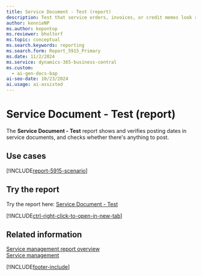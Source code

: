 ```yaml
---
title: Service Document - Test (report)
description: Test that service orders, invoices, or credit memos look right before you post them.
author: kennieNP
ms.author: kepontop
ms.reviewer: bholtorf
ms.topic: conceptual
ms.search.keywords: reporting
ms.search.form: Report_5915_Primary
ms.date: 11/2/2024
ms.service: dynamics-365-business-central
ms.custom:
  - ai-gen-docs-bap
ai-seo-date: 10/23/2024
ai.usage: ai-assisted
---
```


# Service Document - Test (report)

The **Service Document - Test** report shows and verifies posting dates in service documents, and checks whether there's anything to post.

## Use cases

[!INCLUDE[report-5915-scenario](../includes/report-5915-scenario-include.md)]

<!-- 

Prompt

Below is a report in an ERP system. Provide 3-4 use cases for different personas working with project management or finance for projects.

Format like this:    
  
As a <persona>, use the report to    
* use case 1  
* use case 2    

Do not capitalize the persona names. 

Do not start lines with "Use the data to"

## Report name
Service Document - Test

## Report description

### What the report does

### Use cases

Please include your data sources and URLs

-->

## Try the report

Try the report here: [Service Document - Test](https://businesscentral.dynamics.com?report=5915)

[!INCLUDE[ctrl-right-click-to-open-in-new-tab](../includes/ctrl-right-click-to-open-in-new-tab.md)]

## Related information

[Service management report overview](../service-reports.md)  
[Service management](../service-service.md)  

[!INCLUDE[footer-include](../includes/footer-banner.md)]